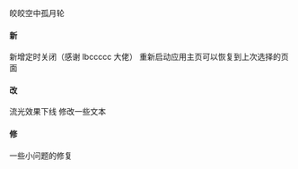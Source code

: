 皎皎空中孤月轮

#### 新

新增定时关闭（感谢 lbccccc 大佬）
重新启动应用主页可以恢复到上次选择的页面

#### 改

流光效果下线
修改一些文本

#### 修

一些小问题的修复